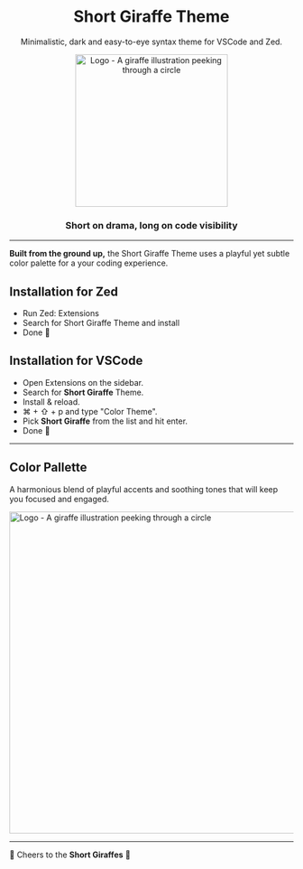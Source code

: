 <h1 align="center">
<b>Short Giraffe</b> Theme
</h1>
<p align="center">
Minimalistic, dark and easy-to-eye syntax theme for VSCode and Zed.
</p>


<div align="center">
<img  src="./logo.png" alt="Logo - A giraffe illustration peeking through a circle" height="270">
</div>
<div align="center">
<h3>Short on drama, long on code visibility</h3>
</div>


---

**Built from the ground up,** the Short Giraffe Theme uses a playful yet subtle color palette for a your coding experience.

## Installation for Zed

- Run Zed: Extensions
- Search for Short Giraffe Theme and install
- Done 🎉

## Installation for VSCode

- Open Extensions on the sidebar.
- Search for **Short Giraffe** Theme.
- Install & reload.
- ⌘ + ⇧ + p and type "Color Theme".
- Pick **Short Giraffe** from the list and hit enter.
- Done 🎉



---

## Color Pallette

A harmonious blend of playful accents and soothing tones that will keep you focused and engaged.

<img  src="./pallette.jpg" alt="Logo - A giraffe illustration peeking through a circle" height="570">

---

🦒  Cheers to the **Short Giraffes** 🦒
